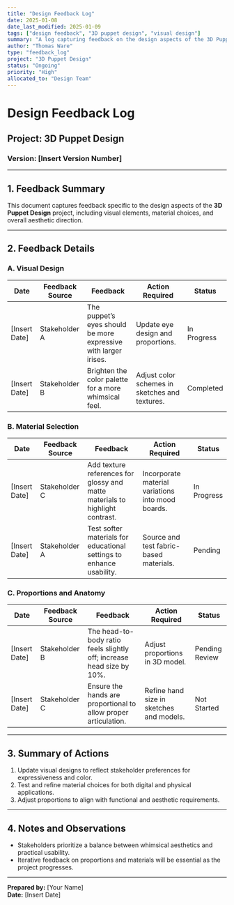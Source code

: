 ```yaml
---
title: "Design Feedback Log"
date: 2025-01-08
date_last_modified: 2025-01-09
tags: ["design feedback", "3D puppet design", "visual design"]
summary: "A log capturing feedback on the design aspects of the 3D Puppet Design project, including visual elements, materials, and proportions."
author: "Thomas Ware"
type: "feedback_log"
project: "3D Puppet Design"
status: "Ongoing"
priority: "High"
allocated_to: "Design Team"
---
```

# **Design Feedback Log**

## **Project:** 3D Puppet Design
### **Version:** [Insert Version Number]

---

## **1. Feedback Summary**
This document captures feedback specific to the design aspects of the **3D Puppet Design** project, including visual elements, material choices, and overall aesthetic direction.

---

## **2. Feedback Details**

### **A. Visual Design**
| **Date**       | **Feedback Source** | **Feedback**                                                                 | **Action Required**                              | **Status**        |
|----------------|---------------------|-------------------------------------------------------------------------------|-------------------------------------------------|-------------------|
| [Insert Date]  | Stakeholder A       | The puppet’s eyes should be more expressive with larger irises.              | Update eye design and proportions.             | In Progress       |
| [Insert Date]  | Stakeholder B       | Brighten the color palette for a more whimsical feel.                        | Adjust color schemes in sketches and textures. | Completed         |

### **B. Material Selection**
| **Date**       | **Feedback Source** | **Feedback**                                                                 | **Action Required**                              | **Status**        |
|----------------|---------------------|-------------------------------------------------------------------------------|-------------------------------------------------|-------------------|
| [Insert Date]  | Stakeholder C       | Add texture references for glossy and matte materials to highlight contrast. | Incorporate material variations into mood boards. | In Progress       |
| [Insert Date]  | Stakeholder A       | Test softer materials for educational settings to enhance usability.         | Source and test fabric-based materials.        | Pending           |

### **C. Proportions and Anatomy**
| **Date**       | **Feedback Source** | **Feedback**                                                                 | **Action Required**                              | **Status**        |
|----------------|---------------------|-------------------------------------------------------------------------------|-------------------------------------------------|-------------------|
| [Insert Date]  | Stakeholder B       | The head-to-body ratio feels slightly off; increase head size by 10%.        | Adjust proportions in 3D model.                | Pending Review    |
| [Insert Date]  | Stakeholder C       | Ensure the hands are proportional to allow proper articulation.              | Refine hand size in sketches and models.       | Not Started       |

---

## **3. Summary of Actions**
1. Update visual designs to reflect stakeholder preferences for expressiveness and color.
2. Test and refine material choices for both digital and physical applications.
3. Adjust proportions to align with functional and aesthetic requirements.

---

## **4. Notes and Observations**
- Stakeholders prioritize a balance between whimsical aesthetics and practical usability.
- Iterative feedback on proportions and materials will be essential as the project progresses.

---

**Prepared by:** [Your Name]  
**Date:** [Insert Date]
